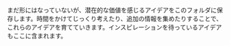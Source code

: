 まだ形にはなっていないが、潜在的な価値を感じるアイデアをこのフォルダに保存します。時間をかけてじっくり考えたり、追加の情報を集めたりすることで、これらのアイデアを育てていきます。インスピレーションを待っているアイデアもここに含まれます。
